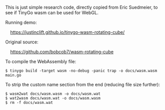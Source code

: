 This is just simple research code, directly copied from Eric Suedmeier,
to see if TinyGo wasm can be used for WebGL.

Running demo:

&nbsp; &nbsp; https://justinclift.github.io/tinygo-wasm-rotating-cube/

Original source:

&nbsp; &nbsp; https://github.com/bobcob7/wasm-rotating-cube

To compile the WebAssembly file:

    $ tinygo build -target wasm -no-debug -panic trap -o docs/wasm.wasm main.go

To strip the custom name section from the end (reducing file size
further):

    $ wasm2wat docs/wasm.wasm -o docs/wasm.wat
    $ wat2wasm docs/wasm.wat -o docs/wasm.wasm
    $ rm -f docs/wasm.wat
